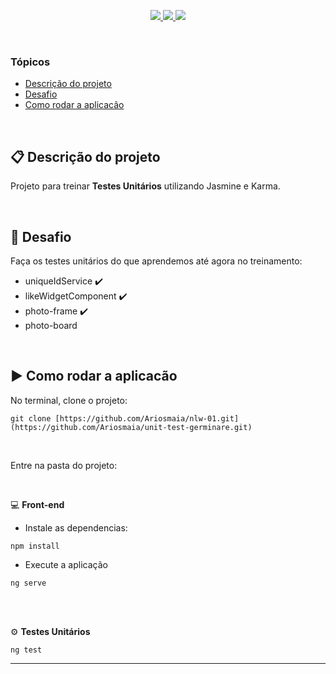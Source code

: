 <p align="center">
	<a href="https://angular.io/">
		<img src="https://img.shields.io/static/v1?label=angular&message=front-end&color=DD0032&style=flat&logo=Angular" />	
	</a>
	<a href="https://jasmine.github.io/">
		<img src="https://img.shields.io/static/v1?label=jasmine&message=behavior-driven&color=8A4182&style=flat&logo=Jasmine" />
	</a>
	<a href="https://www.typescriptlang.org/">
		<img src="https://img.shields.io/static/v1?label=typescript&message=Language&color=007acc&style=flat&logo=TypeScript" />
	</a>
</p>

<br/>

### Tópicos
- [Descrição do projeto](#clipboard-descrição-do-projeto)
- [Desafio](#anger-desafio)
- [Como rodar a aplicacão](#arrow_forward-como-rodar-a-aplicacão)

<br/>

## :clipboard: Descrição do projeto

Projeto para treinar <strong>Testes Unitários</strong> utilizando Jasmine e Karma.

<br/>

## :anger: Desafio

Faça os testes unitários do que aprendemos até agora no treinamento:

- uniqueIdService :heavy_check_mark:
- likeWidgetComponent :heavy_check_mark:
- photo-frame :heavy_check_mark:
- photo-board

<br/>


## :arrow_forward: Como rodar a aplicacão
No terminal, clone o projeto:
```
git clone [https://github.com/Ariosmaia/nlw-01.git](https://github.com/Ariosmaia/unit-test-germinare.git)
```
<br/>

Entre na pasta do projeto:

<br/>

 :computer: <strong>Front-end</strong>
	
- Instale as dependencias:
```
npm install
```
  - Execute a aplicação
```
ng serve
```
<br/>
<br/>


 :gear: <strong>Testes Unitários</strong>
 
```
ng test
```

---

